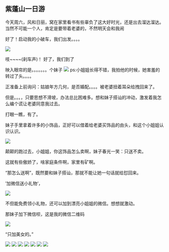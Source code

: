 ## 紫蓬山一日游
今天周六，风和日丽，窝在家里看书有些辜负了这大好时光，还是出去溜达溜达。当然不可能一个人，肯定是要带着老婆的，不然明天会和我闹

好了！启动我的小破车，我们出发。。。。

![](https://timgsa.baidu.com/timg?image&quality=80&size=b9999_10000&sec=1554010297341&di=e004babfc349b0c412e67958928231b1&imgtype=0&src=http%3A%2F%2Fres.youth.cn%2Farticle_201803_03_03c_5a9a704d583d9.jpg)

吱~~~~(刹车声)！ 好了，我们到了

映入眼帘的是。。。。。。。个妹子
![](https://ws4.sinaimg.cn/large/006tKfTcly1g1lqf8xkr1j31400u0qv5.jpg)
ps:小姐姐长得不错，我拍他的时候，她害羞的转过了头。。。。

正准备上前询问：姑娘年方几何，是否婚配。。。。被老婆扭着耳朵给拽回来了。

但是。。。，只要思想不滑坡，办法总比困难多。想和妹子搭讪的冲动，激发着我怎么编个谎让老婆同意我过去。

打眼一瞧，有了。

妹子手里拿着许多的小饰品，正好可以借着给老婆买饰品的由头，和这个小姐姐认识认识。

![](https://ws3.sinaimg.cn/large/006tKfTcly1g1lsr6u5gxj30e00e2di4.jpg)

颠颠的跑过去，小姐姐，你这饰品怎么卖啊，妹子春光一笑：只送不卖。

这就有些傲娇了，啥家庭条件啊，家里有矿啊。

“那怎么送啊”，既然要和妹子搭讪，那就不能让她一句话就给怼回来。

’加微信送小礼物‘，

![](https://ws3.sinaimg.cn/large/006tKfTcly1g1lt1zexjlj30eg0eetac.jpg)

不但能免费领小礼物，还可以加到漂亮小姐姐的微信。想想就激动。

那妹子加下微信呗，这是我的微信二维码

![](https://ws4.sinaimg.cn/large/006tKfTcly1g1lt7gnwohj30dc0cutat.jpg)

“只加美女的。” 

  




















![](https://ws2.sinaimg.cn/large/006tKfTcly1g1lqhf9ojgj31400u0kfi.jpg)
![](https://ws2.sinaimg.cn/large/006tKfTcly1g1lqhc67upj31400u0hdt.jpg)
![](https://ws4.sinaimg.cn/large/006tKfTcly1g1lqh5mixuj31400u07wh.jpg)
![](https://ws3.sinaimg.cn/large/006tKfTcly1g1lqh2cpkoj31400u0kj3.jpg)
![](https://ws2.sinaimg.cn/large/006tKfTcly1g1lqgxyjrej31400u0h1y.jpg)
![](https://ws2.sinaimg.cn/large/006tKfTcly1g1lqgvmglzj31400u0tub.jpg)
![](https://ws4.sinaimg.cn/large/006tKfTcly1g1lqgti6ooj31400u01dq.jpg)
